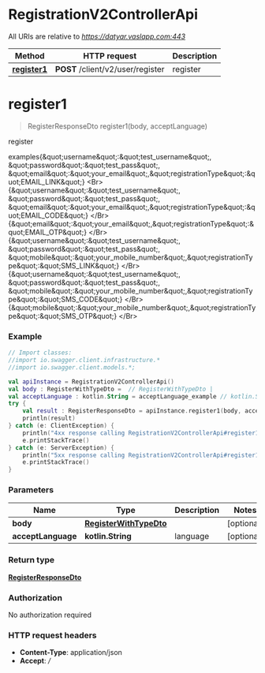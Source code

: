# RegistrationV2ControllerApi

All URIs are relative to *https://datyar.vaslapp.com:443*

Method | HTTP request | Description
------------- | ------------- | -------------
[**register1**](RegistrationV2ControllerApi.md#register1) | **POST** /client/v2/user/register | register

<a name="register1"></a>
# **register1**
> RegisterResponseDto register1(body, acceptLanguage)

register

examples{\&quot;username\&quot;:\&quot;test_username\&quot;, \&quot;password\&quot;:\&quot;test_pass\&quot;, \&quot;email\&quot;:\&quot;your_email\&quot;,\&quot;registrationType\&quot;:\&quot;EMAIL_LINK\&quot;} &lt;Br&gt;{\&quot;username\&quot;:\&quot;test_username\&quot;, \&quot;password\&quot;:\&quot;test_pass\&quot;, \&quot;email\&quot;:\&quot;your_email\&quot;,\&quot;registrationType\&quot;:\&quot;EMAIL_CODE\&quot;} &lt;/Br&gt;{\&quot;email\&quot;:\&quot;your_email\&quot;,\&quot;registrationType\&quot;:\&quot;EMAIL_OTP\&quot;} &lt;/Br&gt;{\&quot;username\&quot;:\&quot;test_username\&quot;, \&quot;password\&quot;:\&quot;test_pass\&quot;, \&quot;mobile\&quot;:\&quot;your_mobile_number\&quot;,\&quot;registrationType\&quot;:\&quot;SMS_LINK\&quot;} &lt;/Br&gt;{\&quot;username\&quot;:\&quot;test_username\&quot;, \&quot;password\&quot;:\&quot;test_pass\&quot;, \&quot;mobile\&quot;:\&quot;your_mobile_number\&quot;,\&quot;registrationType\&quot;:\&quot;SMS_CODE\&quot;}  &lt;/Br&gt; {\&quot;mobile\&quot;:\&quot;your_mobile_number\&quot;,\&quot;registrationType\&quot;:\&quot;SMS_OTP\&quot;} &lt;/Br&gt;

### Example
```kotlin
// Import classes:
//import io.swagger.client.infrastructure.*
//import io.swagger.client.models.*;

val apiInstance = RegistrationV2ControllerApi()
val body : RegisterWithTypeDto =  // RegisterWithTypeDto | 
val acceptLanguage : kotlin.String = acceptLanguage_example // kotlin.String | language
try {
    val result : RegisterResponseDto = apiInstance.register1(body, acceptLanguage)
    println(result)
} catch (e: ClientException) {
    println("4xx response calling RegistrationV2ControllerApi#register1")
    e.printStackTrace()
} catch (e: ServerException) {
    println("5xx response calling RegistrationV2ControllerApi#register1")
    e.printStackTrace()
}
```

### Parameters

Name | Type | Description  | Notes
------------- | ------------- | ------------- | -------------
 **body** | [**RegisterWithTypeDto**](RegisterWithTypeDto.md)|  | [optional]
 **acceptLanguage** | **kotlin.String**| language | [optional]

### Return type

[**RegisterResponseDto**](RegisterResponseDto.md)

### Authorization

No authorization required

### HTTP request headers

 - **Content-Type**: application/json
 - **Accept**: */*


